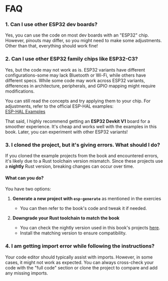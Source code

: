 # FAQ


### 1. Can I use other ESP32 dev boards?

Yes, you can use the code on most dev boards with an "ESP32" chip. However, pinouts may differ, so you might need to make some adjustments. Other than that, everything should work fine!

### 2. Can I use other ESP32 family chips like ESP32-C3?  
Yes, but the code may not work as is. ESP32 variants have different configurations-some may lack Bluetooth or Wi-Fi, while others have different specs. While some code may work across ESP32 variants, differences in architecture, peripherals, and GPIO mapping might require modifications.  

You can still read the concepts and try applying them to your chip. For adjustments, refer to the official ESP-HAL examples:  
[ESP-HAL Examples](https://github.com/esp-rs/esp-hal/tree/main/examples)

That said, I highly recommend getting an **ESP32 Devkit V1** board for a smoother experience. It's cheap and works well with the examples in this book. Later, you can experiment with other ESP32 variants!

### 3. I cloned the project, but it's giving errors. What should I do?  

If you cloned the example projects from the book and encountered errors, it's likely due to a Rust toolchain version mismatch. Since these projects use a **nightly** Rust version, breaking changes can occur over time.  

#### What can you do?  
You have two options:  

1. **Generate a new project with `esp-generate`**  as mentioned in the exercies
   - You can then refer to the book's code and tweak it if needed.  

2. **Downgrade your Rust toolchain to match the book**  
   - You can check the nightly version used in this book's projects [here](./dev-env.md#toolchains-for-risc-v-and-xtensa-targets).  
   - Install the matching version to ensure compatibility.  

### 4. I am getting import error while following the instructions?

Your code editor should typically assist with imports. However, in some cases, it might not work as expected. You can always cross-check your code with the "full code" section or clone the project to compare and add any missing imports.


